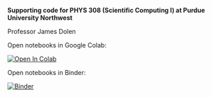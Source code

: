 **Supporting code for PHYS 308 (Scientific Computing I) at Purdue University Northwest**

Professor James Dolen

Open notebooks in Google Colab:

[![Open In Colab](https://colab.research.google.com/assets/colab-badge.svg)](https://github.com/jdolen/PurdueNorthwest_PHYS308_ScientificComputing1/)


Open notebooks in Binder:

[![Binder](https://mybinder.org/badge_logo.svg)](https://mybinder.org/v2/gh/jdolen/PurdueNorthwest_PHYS308_ScientificComputing1/master)

